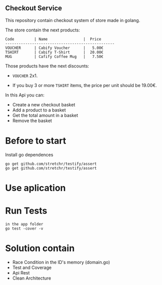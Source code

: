## Checkout Service

This repository contain checkout system of store made in golang.

The store contain the next products:

``` 
Code         | Name                |  Price
-------------------------------------------------
VOUCHER      | Cabify Voucher      |   5.00€
TSHIRT       | Cabify T-Shirt      |  20.00€
MUG          | Cafify Coffee Mug   |   7.50€
```

Those products have the next discounts:

 * `VOUCHER` 2x1.

 * If you buy 3 or more `TSHIRT` items, the price per unit should be 19.00€.

In this Api you can:
- Create a new checkout basket
- Add a product to a basket
- Get the total amount in a basket
- Remove the basket

# Before to start

Install go dependences

```
go get github.com/stretchr/testify/assert
go get github.com/stretchr/testify/assert
```

# Use aplication

# Run Tests
```
in the app folder
go test -cover -v
```

# Solution contain
- Race Condition in the ID's memory  (domain.go)
- Test and Coverage
- Api Rest
- Clean Architecture